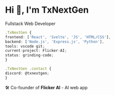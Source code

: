 # Hi 👋, I'm TxNextGen

Fullstack Web Developer

```typescript
.TxNextGen {
frontend: ['React', 'Svelte', 'JS', 'HTML/CSS'],
backend: ['Node.js', 'Express.js', 'Python'],
tools: vscode git;
current-project: Flicker-AI;
status: grinding-code;
}

.TxNextGen .contact {
discord: @txnextgen;
}
```

🛠️ Co-founder of **Flicker AI** - AI web app
